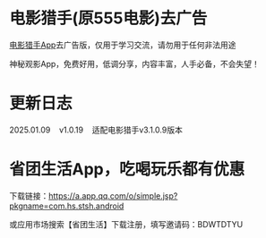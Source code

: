 # 电影猎手(原555电影)去广告

[电影猎手App](https://www.123684.com/s/XY3fjv-plQKd)去广告版，仅用于学习交流，请勿用于任何非法用途

神秘观影App，免费好用，低调分享，内容丰富，人手必备，不会失望！

# 更新日志

2025.01.09&nbsp;&nbsp;&nbsp;&nbsp;v1.0.19&nbsp;&nbsp;&nbsp;&nbsp;适配电影猎手v3.1.0.9版本

# 省团生活App，吃喝玩乐都有优惠

下载链接：https://a.app.qq.com/o/simple.jsp?pkgname=com.hs.stsh.android

或应用市场搜索【省团生活】下载注册，填写邀请码：BDWTDTYU


